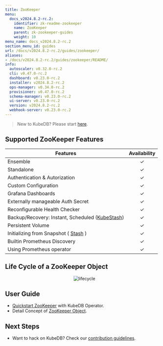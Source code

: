```yaml
---
title: ZooKeeper
menu:
  docs_v2024.8.2-rc.2:
    identifier: zk-readme-zookeeper
    name: ZooKeeper
    parent: zk-zookeeper-guides
    weight: 10
menu_name: docs_v2024.8.2-rc.2
section_menu_id: guides
url: /docs/v2024.8.2-rc.2/guides/zookeeper/
aliases:
- /docs/v2024.8.2-rc.2/guides/zookeeper/README/
info:
  autoscaler: v0.32.0-rc.2
  cli: v0.47.0-rc.2
  dashboard: v0.23.0-rc.2
  installer: v2024.8.2-rc.2
  ops-manager: v0.34.0-rc.2
  provisioner: v0.47.0-rc.2
  schema-manager: v0.23.0-rc.2
  ui-server: v0.23.0-rc.2
  version: v2024.8.2-rc.2
  webhook-server: v0.23.0-rc.2
---
```


> New to KubeDB? Please start [here](/docs/v2024.8.2-rc.2/README).

## Supported ZooKeeper Features
| Features                                                                  | Availability |
|---------------------------------------------------------------------------|:------------:|
| Ensemble                                                                  |   &#10003;   |
| Standalone                                                                |   &#10003;   |
| Authentication & Autorization                                             |   &#10003;   | 
| Custom Configuration                                                      |   &#10003;   | 
| Grafana Dashboards                                                        |   &#10003;   | 
| Externally manageable Auth Secret                                         |   &#10003;   |
| Reconfigurable Health Checker                                             |   &#10003;   |
| Backup/Recovery: Instant, Scheduled ([KubeStash](https://kubestash.com/)) |   &#10003;   | 
| Persistent Volume                                                         |   &#10003;   |
| Initializing from Snapshot ( [Stash](https://stash.run/) )                |   &#10003;   |
| Builtin Prometheus Discovery                                              |   &#10003;   | 
| Using Prometheus operator                                                 |   &#10003;   |

## Life Cycle of a ZooKeeper Object

<p align="center">
  <img alt="lifecycle"  src="/docs/v2024.8.2-rc.2/images/zookeeper/zookeeper-lifecycle.png">
</p>

## User Guide

- [Quickstart ZooKeeper](/docs/v2024.8.2-rc.2/guides/zookeeper/quickstart/quickstart) with KubeDB Operator.
- Detail Concept of [ZooKeeper Object](/docs/v2024.8.2-rc.2/guides/zookeeper/concepts/zookeeper).


## Next Steps

- Want to hack on KubeDB? Check our [contribution guidelines](/docs/v2024.8.2-rc.2/CONTRIBUTING).